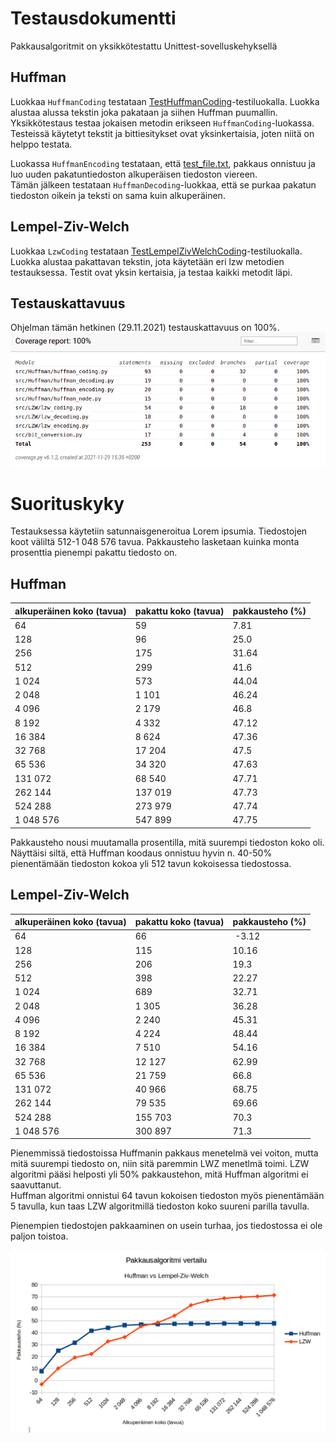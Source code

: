 # Testausdokumentti

Pakkausalgoritmit on yksikkötestattu Unittest-sovelluskehyksellä

## Huffman
Luokkaa `HuffmanCoding` testataan [TestHuffmanCoding](https://github.com/asnabryg/Pakkausalgoritmi/blob/main/src/Huffman/tests/huffman_coding_test.py)-testiluokalla.
Luokka alustaa alussa tekstin joka pakataan ja siihen Huffman puumallin. Yksikkötestaus testaa jokaisen metodin erikseen `HuffmanCoding`-luokassa. Testeissä käytetyt tekstit ja bittiesitykset
ovat yksinkertaisia, joten niitä on helppo testata.  

Luokassa `HuffmanEncoding` testataan, että [test_file.txt](https://github.com/asnabryg/Pakkausalgoritmi/blob/main/src/Huffman/tests/test_file.txt), pakkaus onnistuu ja
luo uuden pakatuntiedoston alkuperäisen tiedoston viereen.  
Tämän jälkeen testataan `HuffmanDecoding`-luokkaa, että se purkaa pakatun tiedoston oikein ja teksti on sama kuin alkuperäinen.

## Lempel-Ziv-Welch
Luokkaa `LzwCoding` testataan [TestLempelZivWelchCoding](https://github.com/asnabryg/Pakkausalgoritmi/blob/main/src/LZW/tests/lzw_test.py)-testiluokalla.
Luokka alustaa pakattavan tekstin, jota käytetään eri lzw metodien testauksessa. Testit ovat yksin kertaisia, ja testaa kaikki metodit läpi.

## Testauskattavuus
Ohjelman tämän hetkinen (29.11.2021) testauskattavuus on 100%.
![testikattavuus](./kuvia/testikattavuus_29.11.2021.png)

# Suorituskyky
Testauksessa käytetiin satunnaisgeneroitua Lorem ipsumia. Tiedostojen koot väliltä 512-1 048 576 tavua. Pakkausteho lasketaan kuinka monta prosenttia pienempi pakattu tiedosto on.

##  Huffman
| alkuperäinen koko (tavua) | pakattu koko (tavua) | pakkausteho (%)|
|---|---|---|
| 64 | 59 | 7.81 |
| 128 | 96 | 25.0 |
| 256 | 175 | 31.64 |
| 512 | 299 | 41.6 |
| 1 024 | 573 | 44.04 |
| 2 048 | 1 101 | 46.24 |
| 4 096 | 2 179 | 46.8 |
| 8 192 | 4 332 | 47.12 |
| 16 384 | 8 624 | 47.36 |
| 32 768 | 17 204 | 47.5 |
| 65 536 | 34 320 | 47.63 |
| 131 072 | 68 540 | 47.71 |
| 262 144 | 137 019 | 47.73 |
| 524 288 | 273 979 | 47.74 |
| 1 048 576 | 547 899 | 47.75 |

Pakkausteho nousi muutamalla prosentilla, mitä suurempi tiedoston koko oli. Näyttäisi siltä, että Huffman koodaus onnistuu hyvin n. 40-50% pienentämään tiedoston kokoa yli 512 tavun kokoisessa tiedostossa.

## Lempel-Ziv-Welch
| alkuperäinen koko (tavua) | pakattu koko (tavua) | pakkausteho (%)|
|---|---|---|
| 64 | 66 | -3.12 |
| 128 | 115 | 10.16 |
| 256 | 206 | 19.3 |
| 512 | 398 | 22.27 |
| 1 024 | 689 | 32.71 |
| 2 048 | 1 305 | 36.28 |
| 4 096 | 2 240 | 45.31 |
| 8 192 | 4 224 | 48.44 |
| 16 384 | 7 510 | 54.16 |
| 32 768 | 12 127 | 62.99 |
| 65 536 | 21 759 | 66.8 |
| 131 072 | 40 966 | 68.75 |
| 262 144 | 79 535 | 69.66 |
| 524 288 | 155 703 | 70.3 |
| 1 048 576 | 300 897 | 71.3 |

Pienemmissä tiedostoissa Huffmanin pakkaus menetelmä vei voiton, mutta mitä suurempi tiedosto on, niin sitä paremmin LWZ menetlmä toimi. LZW algoritmi pääsi helposti yli 50% pakkaustehon, mitä Huffman algoritmi ei saavuttanut.  
Huffman algoritmi onnistui 64 tavun kokoisen tiedoston myös pienentämään 5 tavulla, kun taas LZW algoritmillä tiedoston koko suureni parilla tavulla.  

Pienempien tiedostojen pakkaaminen on usein turhaa, jos tiedostossa ei ole paljon toistoa.
  
![chart](./kuvia/huffman_lzw_chart.png)

